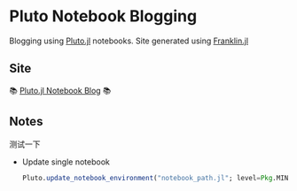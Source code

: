 # Pluto Notebook Blogging
Blogging using [Pluto.jl](https://github.com/fonsp/Pluto.jl) notebooks. Site generated using [Franklin.jl](https://franklinjl.org/)

## Site

📚 [Pluto.jl Notebook Blog](https://stefanbringuier.github.io/PlutoNotebookBlogging/) 📚

## Notes
测试一下

- Update single notebook
    ```julia
    Pluto.update_notebook_environment("notebook_path.jl"; level=Pkg.MINOR)
    ```